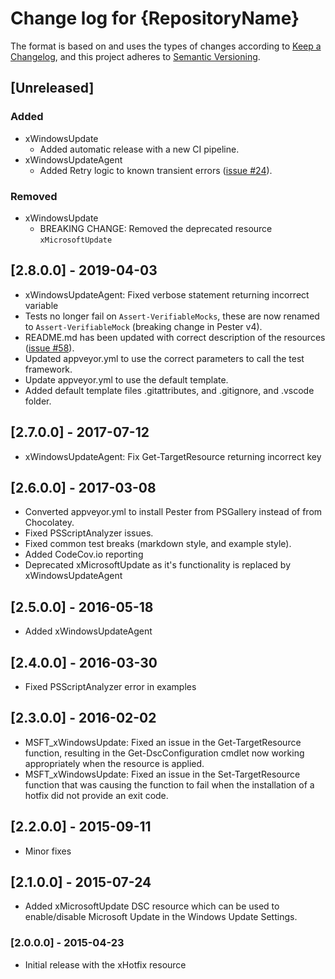 # Change log for {RepositoryName}

The format is based on and uses the types of changes according to [Keep a Changelog](https://keepachangelog.com/en/1.0.0/),
and this project adheres to [Semantic Versioning](https://semver.org/spec/v2.0.0.html).

## [Unreleased]

### Added

- xWindowsUpdate
  - Added automatic release with a new CI pipeline.
- xWindowsUpdateAgent
  - Added Retry logic to known transient errors ([issue #24](https://github.com/dsccommunity/xWindowsUpdate/issues/24)).

### Removed

- xWindowsUpdate
  - BREAKING CHANGE: Removed the deprecated resource `xMicrosoftUpdate`

## [2.8.0.0] - 2019-04-03

- xWindowsUpdateAgent: Fixed verbose statement returning incorrect variable
- Tests no longer fail on `Assert-VerifiableMocks`, these are now renamed
  to `Assert-VerifiableMock` (breaking change in Pester v4).
- README.md has been updated with correct description of the resources
  ([issue #58](https://github.com/dsccommunity/xWindowsUpdate/issues/58)).
- Updated appveyor.yml to use the correct parameters to call the test framework.
- Update appveyor.yml to use the default template.
- Added default template files .gitattributes, and .gitignore, and
  .vscode folder.

## [2.7.0.0] - 2017-07-12

- xWindowsUpdateAgent: Fix Get-TargetResource returning incorrect key

## [2.6.0.0] - 2017-03-08

- Converted appveyor.yml to install Pester from PSGallery instead of from
  Chocolatey.
- Fixed PSScriptAnalyzer issues.
- Fixed common test breaks (markdown style, and example style).
- Added CodeCov.io reporting
- Deprecated xMicrosoftUpdate as it's functionality is replaced by
  xWindowsUpdateAgent

## [2.5.0.0] - 2016-05-18

- Added xWindowsUpdateAgent

## [2.4.0.0] - 2016-03-30

- Fixed PSScriptAnalyzer error in examples

## [2.3.0.0] - 2016-02-02

- MSFT_xWindowsUpdate: Fixed an issue in the Get-TargetResource function,
  resulting in the Get-DscConfiguration cmdlet now working appropriately
  when the resource is applied.
- MSFT_xWindowsUpdate: Fixed an issue in the Set-TargetResource function
  that was causing the function to fail when the installation of a hotfix
  did not provide an exit code.

## [2.2.0.0] - 2015-09-11

- Minor fixes

## [2.1.0.0] - 2015-07-24

- Added xMicrosoftUpdate DSC resource which can be used to enable/disable
  Microsoft Update in the Windows Update Settings.

### [2.0.0.0] - 2015-04-23

- Initial release with the xHotfix resource
